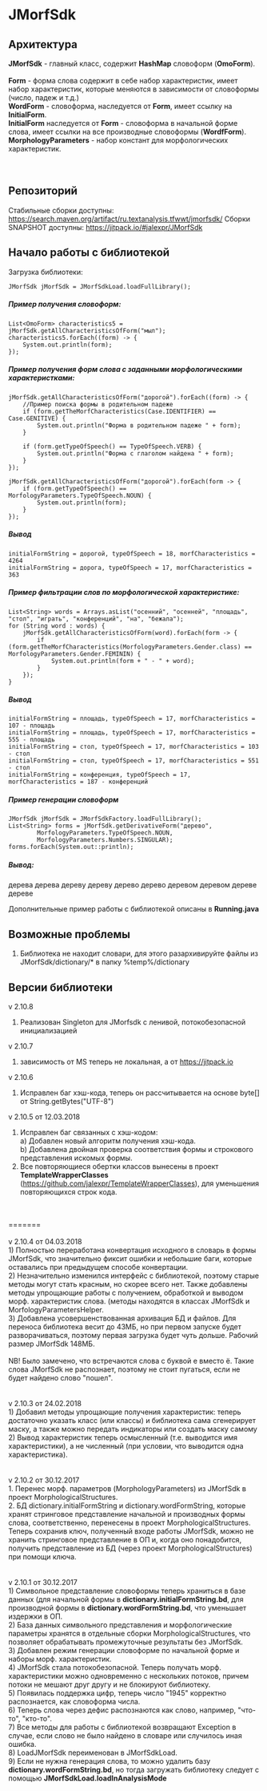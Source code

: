 # JMorfSdk<br>
## Архитектура

<b>JMorfSdk</b> - главный класс, содержит <b>HashMap</b> словоформ (<b>OmoForm</b>). <br>
<br>
<b>Form</b> - форма слова содержит в себе набор характеристик, имеет набор характеристик, которые меняются в зависимости от словоформы (число, падеж и т.д.) <br>
<b>WordForm</b> - словоформа, наследуется от <b>Form</b>, имеет ссылку на <b>InitialForm</b>. <br>
<b>InitialForm</b> наследуется от <b>Form</b> - словоформа в начальной форме слова, имеет ссылки на все производные словоформы (<b>WordfForm</b>). <br>
<b>MorphologyParameters</b> - набор констант для морфологических характеристик. <br>
<br>
<br>
## Репозиторий
Стабильные сборки доступны:
https://search.maven.org/artifact/ru.textanalysis.tfwwt/jmorfsdk/
Сборки SNAPSHOT доступны:
https://jitpack.io/#jalexpr/JMorfSdk

## Начало работы с библиотекой 

Загрузка библиотеки:
```
JMorfSdk jMorfSdk = JMorfSdkLoad.loadFullLibrary();
```
##### Пример получения словоформ:
```
List<OmoForm> characteristics5 = jMorfSdk.getAllCharacteristicsOfForm("мыл");
characteristics5.forEach((form) -> {
    System.out.println(form);
});
```
##### Пример получения форм слова с заданными морфологическими характеристками:
```
jMorfSdk.getAllCharacteristicsOfForm("дорогой").forEach((form) -> {
    //Пример поиска формы в родительном падеже
    if (form.getTheMorfCharacteristics(Case.IDENTIFIER) == Case.GENITIVE) {
        System.out.println("Форма в родительном падеже " + form);
    }
    
    if (form.getTypeOfSpeech() == TypeOfSpeech.VERB) {
        System.out.println("Форма с глаголом найдена " + form);
    }
});

jMorfSdk.getAllCharacteristicsOfForm("дорогой").forEach(form -> {
	if (form.getTypeOfSpeech() == MorfologyParameters.TypeOfSpeech.NOUN) {
		System.out.println(form);
	}
});

```
##### Вывод
```
initialFormString = дорогой, typeOfSpeech = 18, morfCharacteristics = 4264
initialFormString = дорога, typeOfSpeech = 17, morfCharacteristics = 363
```
##### Пример фильтрации слов по морфологической характеристике:
```
List<String> words = Arrays.asList("осенний", "осенней", "площадь", "стол", "играть", "конференций", "на", "бежала");
for (String word : words) {
    jMorfSdk.getAllCharacteristicsOfForm(word).forEach(form -> {
        if (form.getTheMorfCharacteristics(MorfologyParameters.Gender.class) == MorfologyParameters.Gender.FEMININ) {
            System.out.println(form + " - " + word);
        }
    });
}
```
##### Вывод
```
initialFormString = площадь, typeOfSpeech = 17, morfCharacteristics = 107 - площадь
initialFormString = площадь, typeOfSpeech = 17, morfCharacteristics = 555 - площадь
initialFormString = стол, typeOfSpeech = 17, morfCharacteristics = 103 - стол
initialFormString = стол, typeOfSpeech = 17, morfCharacteristics = 551 - стол
initialFormString = конференция, typeOfSpeech = 17, morfCharacteristics = 187 - конференций
```

##### Пример генерации словоформ
```
JMorfSdk jMorfSdk = JMorfSdkFactory.loadFullLibrary();
List<String> forms = jMorfSdk.getDerivativeForm("дерево",
		MorfologyParameters.TypeOfSpeech.NOUN,
		MorfologyParameters.Numbers.SINGULAR);
forms.forEach(System.out::println);
```
##### Вывод:
дерева
дерева
дереву
дереву
дерево
дерево
деревом
деревом
дереве
дереве

Дополнительные пример работы с библиотекой описаны в <b>Running.java</b> <br>

## Возможные проблемы<br>
1) Библиотека не находит словари, для этого разархивируйте файлы из JMorfSdk/dictionary/* в папку %temp%/dictionary

## Версии библиотеки
v 2.10.8
1) Реализован Singleton для JMorfsdk с ленивой, потокобезопасной инициализацией 

v 2.10.7
1) зависимость от MS теперь не локальная, а от https://jitpack.io

v 2.10.6
1) Исправлен баг хэш-кода, теперь он рассчитывается на основе byte[] от String.getBytes("UTF-8")

v 2.10.5 от 12.03.2018<br>
1) Исправлен баг связанных с хэш-кодом:<br>
  а) Добавлен новый алгоритм получения хэш-кода. <br>
  b) Добавлена двойная проверка соответствия формы и строкового представления искомых формы. <br>
2) Все повторяющиеся обертки классов вынесены в проект <b>TemplateWrapperClasses</b> (https://github.com/jalexpr/TemplateWrapperClasses), для уменьшения повторяющихся строк кода. <br>
<br>
<br>
=======<br>
<br>
v 2.10.4 от 04.03.2018<br>
1) Полностью переработана конвертация исходного в словарь в формы JMorfSdk, что значительно фиксит ошибки и небольшие баги, которые оставались при предыдущем способе конвертации.<br>
2) Незначительно изменился интерфейс с библиотекой, поэтому старые методы могут стать красным, но скорее всего нет. Также добавлены методы  упрощающие работы с получением, обработкой и выводом морф. характеристик слова. (методы находятся в классах JMorfSdk и MorfologyParametersHelper.<br>
3) Добавлена усовершенствованная архивация БД и файлов. Для переноса библиотека весит до 43МБ, но при первом запуске будет разворачиваться, поэтому первая загрузка будет чуть дольше. Рабочий размер JMorfSdk 148МБ.<br>
<br>
NB! Было замечено, что встречаются слова с буквой е вместо ё. Такие слова JMorfSdk не распознает, поэтому не стоит пугаться, если не будет найдено слово "пошел".<br>
<br>
<br>
v 2.10.3 от 24.02.2018 <br>
1) Добавил методы упрощающие получения характеристик: теперь достаточно указать класс (или классы) и библиотека сама сгенерирует маску, а также можно передать индикаторы или создать маску самому <br>
2) Вывод характеристик теперь осмысленный (т.е. выводится имя характеристики), а не численный (при условии, что выводится одна характеристика). <br>
<br>
<br>
v 2.10.2 от 30.12.2017 <br>
1. Перенес морф. параметров (MorphologyParameters) из JMorfSdk в проект MorphologicalStructures.<br>
2. БД dictionary.initialFormString и dictionary.wordFormString, которые хранят стринговое представление начальной и производных формы слова, соответственно, перенесены в проект  MorphologicalStructures. Теперь сохранив ключ, полученный входе работы JMorfSdk, можно не хранить стринговое представление в ОП и, когда оно понадобится, получить представление из БД (через проект MorphologicalStructures) при помощи ключа.<br>
<br>
<br>
v 2.10.1 от 30.12.2017 <br>
1) Символьное представление словоформы теперь храниться в базе данных (для начальной формы в <b>dictionary.initialFormString.bd</b>, для производной формы в <b>dictionary.wordFormString.bd</b>, что уменьшает издержки в ОП. <br>
2) База данных символьного представления и морфологические параметры хранятся в отдельные сборки MorphologicalStructures, что позволяет обрабатывать промежуточные результаты без JMorfSdk. <br>
3) Добавлен режим генерации словоформе по начальной форме и наборы морф. характеристик. <br>
4) JMorfSdk стала потокобезопасной. Теперь получать морф. характеристики можно одновременно с нескольких потоков, причем потоки не мешают друг другу и не блокируют библиотеку. <br>
5) Появилась поддержка цифр, теперь число "1945" корректно распознается, как словоформа числа. <br>
6) Теперь слова через дефис распознаются как слово, например, "что-то", "кто-то". <br>
7) Все методы для работы с библиотекой возвращают Exception в случае, если слово не было найдено в словаре или случилось иная ошибка. <br>
8) LoadJMorfSdk переименован в JMorfSdkLoad. <br>
9) Если не нужна генерация слова, то можно удалить базу <b>dictionary.wordFormString.bd</b>, но тогда загружать библиотеку следует с помощью <b>JMorfSdkLoad.loadInAnalysisMode</b> <br>
